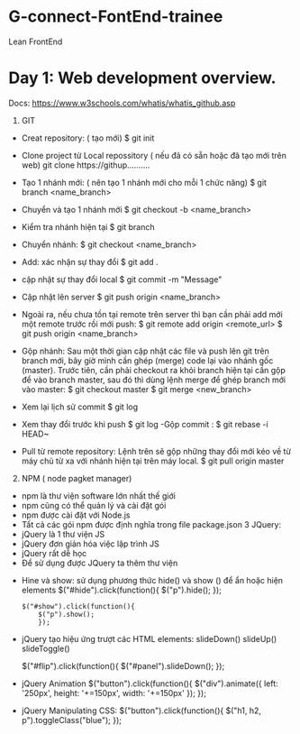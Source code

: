 # G-connect-FontEnd-trainee

Lean FrontEnd

# Day 1: Web development overview.

Docs: https://www.w3schools.com/whatis/whatis_github.asp

1. GIT

- Creat repository: ( tạo mới)
  $ git init
- Clone project từ Local repossitory ( nếu đã có sẵn hoặc đã tạo mới trên web)
  git clone https://githup..........
- Tạo 1 nhánh mới: ( nên tạo 1 nhánh mới cho mỗi 1 chức năng)
  $ git branch <name_branch>
- Chuyển và tạo 1 nhánh mới
  $ git checkout -b <name_branch>
- Kiểm tra nhánh hiện tại
  $ git branch
- Chuyển nhánh:
  $ git checkout <name_branch>
- Add: xác nhận sự thay đổi
  $ git add .
- cập nhật sự thay đổi local
  $ git commit -m "Message"
- Cập nhật lên server
  $ git push origin <name_branch>
- Ngoài ra, nếu chưa tồn tại remote trên server thì bạn cần phải add mới một remote trước rồi mới push:
  $ git remote add origin <remote_url>
  $ git push origin <name_branch>

- Gộp nhánh: Sau một thời gian cập nhật các file và push lên git trên branch mới, bây giờ mình cần ghép (merge) code lại vào nhánh gốc (master). Trước tiên, cần phải checkout ra khỏi branch hiện tại cần gộp để vào branch master, sau đó thì dùng lệnh merge để ghép branch mới vào master:
  $ git checkout master
  $ git merge <new_branch>
- Xem lại lịch sử commit
  $ git log
- Xem thay đổi trước khi push
  $ git log
  -Gộp commit :
  $ git rebase -i HEAD~
- Pull từ remote repository: Lệnh trên sẽ gộp những thay đổi mới kéo về từ máy chủ từ xa với nhánh hiện tại trên máy local.
  $ git pull origin master

2. NPM ( node pagket manager)

- npm là thư viện software lớn nhất thế giới
- npm cũng có thể quản lý và cài đặt gói
- npm được cài đặt với Node.js
- Tất cả các gói npm được định nghĩa trong file package.json
  3 JQuery:
- jQuery là 1 thư viện JS
- jQuery đơn giản hóa việc lập trình JS
- jQuery rất dễ học
- Để sử dụng được JQuery ta thêm thư viện
<script src="https://ajax.googleapis.com/ajax/libs/jquery/3.6.0/jquery.min.js"></script>

* Hine và show: sử dụng phương thức hide() và show
  () để ẩn hoặc hiện elements
  $("#hide").click(function(){
  $("p").hide();
  });

      $("#show").click(function(){
          $("p").show();
          });

* jQuery tạo hiệu ứng trượt các HTML elements:
  slideDown()
  slideUp()
  slideToggle()

  $("#flip").click(function(){
  $("#panel").slideDown();
  });

* jQuery Animation
  $("button").click(function(){
  $("div").animate({
  left: '250px',
  height: '+=150px',
  width: '+=150px'
  });
  });
* jQuery Manipulating CSS:
  $("button").click(function(){
  $("h1, h2, p").toggleClass("blue");
  });
